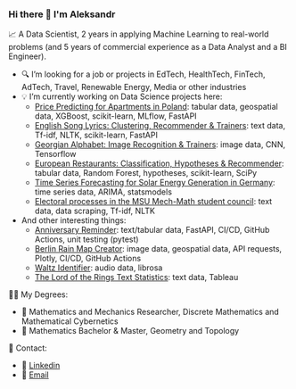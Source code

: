 ### Hi there 👋 I'm Aleksandr

📈 A Data Scientist, 2 years in applying Machine Learning to real-world problems (and 5 years of commercial experience as a Data Analyst and a BI Engineer).

- 🔍 I’m looking for a job or projects in EdTech, HealthTech, FinTech, AdTech, Travel, Renewable Energy, Media or other industries
- 💡 I’m currently working on Data Science projects here:
  - [Price Predicting for Apartments in Poland](https://github.com/am-tropin/poland-apartment-prices): tabular data, geospatial data, XGBoost, scikit-learn, MLflow, FastAPI
  - [English Song Lyrics: Clustering, Recommender & Trainers](https://github.com/am-tropin/english-song-lyrics): text data, Tf-idf, NLTK, scikit-learn, FastAPI
  - [Georgian Alphabet: Image Recognition & Trainers](https://github.com/am-tropin/georgian-letters): image data, CNN, Tensorflow
  - [European Restaurants: Classification, Hypotheses & Recommender](https://github.com/am-tropin/restaurant-europe): tabular data, Random Forest, hypotheses, scikit-learn, SciPy
  - [Time Series Forecasting for Solar Energy Generation in Germany](https://github.com/am-tropin/renewable-energy-europe): time series data, ARIMA, statsmodels
  - [Electoral processes in the MSU Mech-Math student council](https://github.com/am-tropin/ssmm_database): text data, data scraping, Tf-idf, NLTK
- And other interesting things:
  - [Anniversary Reminder](https://github.com/am-tropin/anniversary-reminder): text/tabular data, FastAPI, CI/CD, GitHub Actions, unit testing (pytest)
  - [Berlin Rain Map Creator](https://github.com/am-tropin/rain-maps-api): image data, geospatial data, API requests, Plotly, CI/CD, GitHub Actions
  - [Waltz Identifier](https://github.com/am-tropin/waltz_identifier): audio data, librosa
  - [The Lord of the Rings Text Statistics](https://github.com/am-tropin/lotr_text_analysis): text data, Tableau

👨‍🎓 My Degrees: 
- 🤖 Mathematics and Mechanics Researcher, Discrete Mathematics and Mathematical Cybernetics
- 📐 Mathematics Bachelor & Master, Geometry and Topology

<!-- 📚 Top academic achievements: 
- 📝 published 4 articles about optimizational geometric problems
- 🥈 2nd place in regional stage of Russian mathematical olympiad -->

📲 Contact:
- 📩 [Linkedin](https://www.linkedin.com/in/aleksandr-tropin/)
- 📧 [Email](amtropin@gmail.com)



<!--
**am-tropin/am-tropin** is a ✨ _special_ ✨ repository because its `README.md` (this file) appears on your GitHub profile.

Here are some ideas to get you started:

- 🔭 I’m currently working on ...
- 🌱 I’m currently learning ...
- 👯 I’m looking to collaborate on ...
- 🤔 I’m looking for help with ...
- 💬 Ask me about ...
- 📫 How to reach me: ...
- 😄 Pronouns: ...
- ⚡ Fun fact: ...
-->
